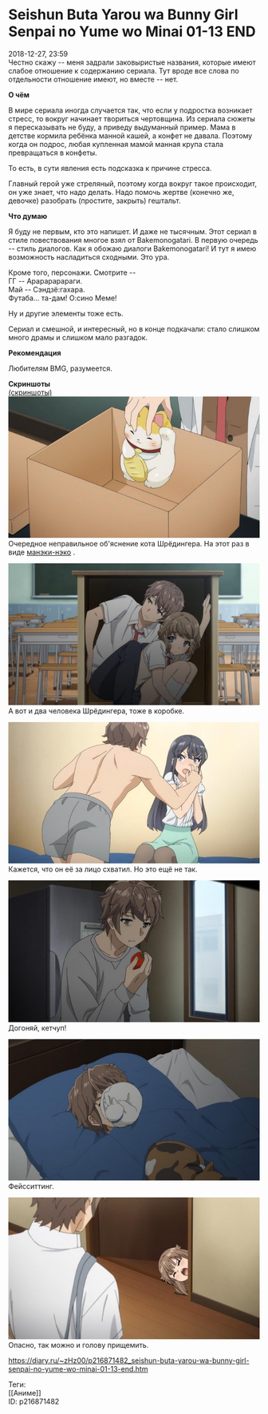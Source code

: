 Seishun Buta Yarou wa Bunny Girl Senpai no Yume wo Minai 01-13 END
===================================================================

   
 2018-12-27, 23:59   
  Честно скажу -- меня задрали заковыристые названия, которые имеют слабое отношение к содержанию сериала. Тут вроде все слова по отдельности отношение имеют, но вместе -- нет.   
   
  **О чём**    
   
 В мире сериала иногда случается так, что если у подростка возникает стресс, то вокруг начинает твориться чертовщина. Из сериала сюжеты я пересказывать не буду, а приведу выдуманный пример. Мама в детстве кормила ребёнка манной кашей, а конфет не давала. Поэтому когда он подрос, любая купленная мамой манная крупа стала превращаться в конфеты.   
   
 То есть, в сути явления есть подсказка к причине стресса.   
   
 Главный герой уже стреляный, поэтому когда вокруг такое происходит, он уже знает, что надо делать. Надо помочь жертве (конечно же, девочке) разобрать (простите, закрыть) гештальт.   
   
  **Что думаю**    
   
 Я буду не первым, кто это напишет. И даже не тысячным. Этот сериал в стиле повествования многое взял от Bakemonogatari. В первую очередь -- стиль диалогов. Как я обожаю диалоги Bakemonogatari! И тут я имею возможность насладиться сходными. Это ура.   
   
 Кроме того, персонажи. Смотрите --   
 ГГ -- Арарарарараги.   
 Май -- Сэндзё:гахара.   
 Футаба... та-дам! О:сино Меме!   
   
 Ну и другие элементы тоже есть.   
   
 Сериал и смешной, и интересный, но в конце подкачали: стало слишком много драмы и слишком мало разгадок.   
   
  **Рекомендация**    
   
 Любителям BMG, разумеется.   
   
  **Скриншоты**    
  [(скриншоты)](https://zHz00.diary.ru/p216871482.htm?index=1#linkmore216871482m1)       
  [![](pics/gFvP57Il.jpg)](https://i.imgur.com/gFvP57I.jpg)    
 Очередное неправильное об'яснение кота Шрёдингера. На этот раз в виде  [манэки-нэко](https://ru.wikipedia.org/wiki/%D0%9C%D0%B0%D0%BD%D1%8D%D0%BA%D0%B8-%D0%BD%D1%8D%D0%BA%D0%BE)  .   
   
  [![](pics/L804dtWl.jpg)](https://i.imgur.com/L804dtW.jpg)    
 А вот и два человека Шрёдингера, тоже в коробке.   
   
  [![](pics/y5dtAL1l.jpg)](https://i.imgur.com/y5dtAL1.jpg)    
 Кажется, что он её за лицо схватил. Но это ещё не так.   
   
  [![](pics/whoU6LWl.jpg)](https://i.imgur.com/whoU6LW.jpg)    
 Догоняй, кетчуп!   
   
  [![](pics/o9zfbwzl.jpg)](https://i.imgur.com/o9zfbwz.jpg)    
 Фейсситтинг.   
   
  [![](pics/MnwdW8al.jpg)](https://i.imgur.com/MnwdW8a.jpg)    
 Опасно, так можно и голову прищемить.   
      
    
 <https://diary.ru/~zHz00/p216871482_seishun-buta-yarou-wa-bunny-girl-senpai-no-yume-wo-minai-01-13-end.htm>   
   
 Теги:   
 [[Аниме]]   
 ID: p216871482